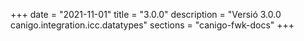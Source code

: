 +++
date        = "2021-11-01"
title       = "3.0.0"
description = "Versió 3.0.0 canigo.integration.icc.datatypes"
sections    = "canigo-fwk-docs"
+++